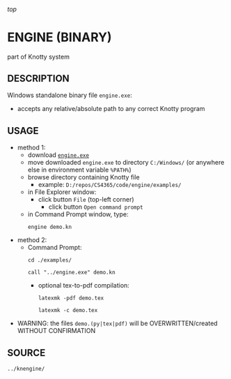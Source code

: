<h6>top

# ENGINE (BINARY)
part of Knotty system

## DESCRIPTION
Windows standalone binary file `engine.exe`:
- accepts any relative/absolute path
  to any correct Knotty program

## USAGE
- method 1:
  - download [`engine.exe`][engineDownload]
  - move downloaded `engine.exe` to directory `C:/Windows/`
    (or anywhere else in environment variable `%PATH%`)
  - browse directory containing Knotty file
    - example:
      `D:/repos/CS4365/code/engine/examples/`
  - in File Explorer window:
    - click button `File` (top-left corner)
      - click button `Open command prompt`
  - in Command Prompt window, type:
    ```
    engine demo.kn

    ```
- method 2:
  - Command Prompt:
    ```
    cd ./examples/

    call "../engine.exe" demo.kn

    ```
    - optional tex-to-pdf compilation:
      ```
      latexmk -pdf demo.tex

      latexmk -c demo.tex

      ```
- WARNING: the files `demo.(py|tex|pdf)`
  will be OVERWRITTEN/created
  WITHOUT CONFIRMATION

## SOURCE
`../knengine/`

[engineDownload]:
https://github.com/vuphan314/CS4365/blob/master/code/engine/engine.exe?raw=true
